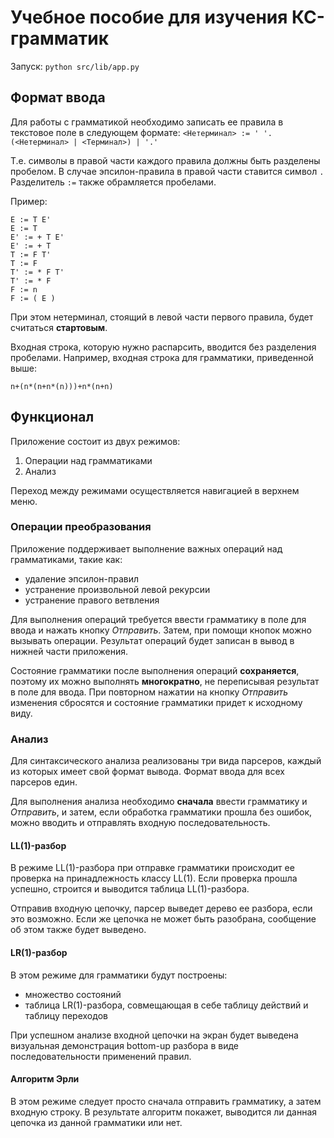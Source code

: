 # Учебное пособие для изучения КС-грамматик

Запуск:
`python src/lib/app.py`

## Формат ввода

Для работы с грамматикой необходимо записать ее правила в текстовое поле в следующем формате:
`<Нетерминал> := ' '.(<Нетерминал> | <Терминал>) | '.'`

Т.е. символы в правой части каждого правила должны быть разделены пробелом. В случае эпсилон-правила в правой части ставится символ `.` Разделитель `:=` также обрамляется пробелами.

Пример:
```
E := T E'
E := T
E' := + T E'
E' := + T
T := F T'
T := F
T' := * F T'
T' := * F
F := n
F := ( E )
```
При этом нетерминал, стоящий в левой части первого правила, будет считаться **стартовым**.

Входная строка, которую нужно распарсить, вводится без разделения пробелами. Например, входная строка для грамматики, приведенной выше:
```
n+(n*(n+n*(n)))+n*(n+n)
```

## Функционал

Приложение состоит из двух режимов:
1. Операции над грамматиками
2. Анализ

Переход между режимами осуществляется навигацией в верхнем меню.

### Операции преобразования

Приложение поддерживает выполнение важных операций над грамматиками, такие как:
- удаление эпсилон-правил
- устранение произвольной левой рекурсии
- устранение правого ветвления

Для выполнения операций требуется ввести грамматику в поле для ввода и нажать кнопку *Отправить*. Затем, при помощи кнопок можно вызывать операции. Результат операций будет записан в вывод в нижней части приложения.

Состояние грамматики после выполнения операций **сохраняется**, поэтому их можно выполнять **многократно**, не переписывая результат в поле для ввода. При повторном нажатии на кнопку *Отправить* изменения сбросятся и состояние грамматики придет к исходному виду.

### Анализ

Для синтаксического анализа реализованы три вида парсеров, каждый из которых имеет свой формат вывода. Формат ввода для всех парсеров един.

Для выполнения анализа необходимо **сначала** ввести грамматику и *Отправить*, и затем, если обработка грамматики прошла без ошибок, можно вводить и отправлять входную последовательность.

#### LL(1)-разбор

В режиме LL(1)-разбора при отправке грамматики происходит ее проверка на принадлежность классу LL(1). Если проверка прошла успешно, строится и выводится таблица LL(1)-разбора.

Отправив входную цепочку, парсер выведет дерево ее разбора, если это возможно. Если же цепочка не может быть разобрана, сообщение об этом также будет выведено.

#### LR(1)-разбор

В этом режиме для грамматики будут построены:
- множество состояний
- таблица LR(1)-разбора, совмещающая в себе таблицу действий и таблицу переходов

При успешном анализе входной цепочки на экран будет выведена визуальная демонстрация bottom-up разбора в виде последовательности применений правил.

#### Алгоритм Эрли

В этом режиме следует просто сначала отправить грамматику, а затем входную строку. В результате алгоритм покажет, выводится ли данная цепочка из данной грамматики или нет.
